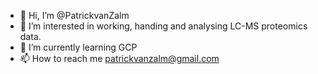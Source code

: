 - 👋 Hi, I’m @PatrickvanZalm
- 👀 I’m interested in working, handing and analysing LC-MS proteomics data.
- 🌱 I’m currently learning GCP
- 📫 How to reach me patrickvanzalm@gmail.com

<!---
PatrickvanZalm/PatrickvanZalm is a ✨ special ✨ repository because its `README.md` (this file) appears on your GitHub profile.
You can click the Preview link to take a look at your changes.
--->
